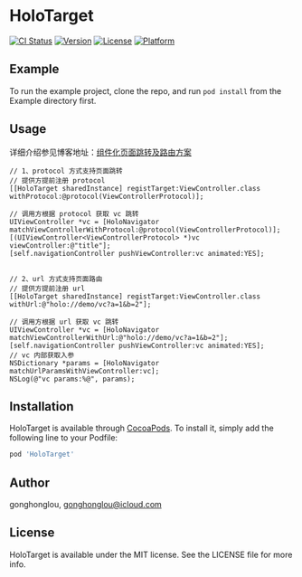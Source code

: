 # HoloTarget

[![CI Status](https://img.shields.io/travis/HoloFoundation/HoloTarget.svg?style=flat)](https://travis-ci.org/HoloFoundation/HoloTarget)
[![Version](https://img.shields.io/cocoapods/v/HoloTarget.svg?style=flat)](https://cocoapods.org/pods/HoloTarget)
[![License](https://img.shields.io/cocoapods/l/HoloTarget.svg?style=flat)](https://cocoapods.org/pods/HoloTarget)
[![Platform](https://img.shields.io/cocoapods/p/HoloTarget.svg?style=flat)](https://cocoapods.org/pods/HoloTarget)


## Example

To run the example project, clone the repo, and run `pod install` from the Example directory first.

## Usage

详细介绍参见博客地址：[组件化页面跳转及路由方案](http://gonghonglou.com/2020/07/07/pod-target/)


```objc
// 1、protocol 方式支持页面跳转
// 提供方提前注册 protocol
[[HoloTarget sharedInstance] registTarget:ViewController.class withProtocol:@protocol(ViewControllerProtocol)];

// 调用方根据 protocol 获取 vc 跳转
UIViewController *vc = [HoloNavigator matchViewControllerWithProtocol:@protocol(ViewControllerProtocol)];
[(UIViewController<ViewControllerProtocol> *)vc viewController:@"title"];
[self.navigationController pushViewController:vc animated:YES];
    
    
// 2、url 方式支持页面路由
// 提供方提前注册 url
[[HoloTarget sharedInstance] registTarget:ViewController.class withUrl:@"holo://demo/vc?a=1&b=2"];

// 调用方根据 url 获取 vc 跳转
UIViewController *vc = [HoloNavigator matchViewControllerWithUrl:@"holo://demo/vc?a=1&b=2"];
[self.navigationController pushViewController:vc animated:YES];
// vc 内部获取入参
NSDictionary *params = [HoloNavigator matchUrlParamsWithViewController:vc];
NSLog(@"vc params:%@", params);
```


## Installation

HoloTarget is available through [CocoaPods](https://cocoapods.org). To install
it, simply add the following line to your Podfile:

```ruby
pod 'HoloTarget'
```

## Author

gonghonglou, gonghonglou@icloud.com

## License

HoloTarget is available under the MIT license. See the LICENSE file for more info.


